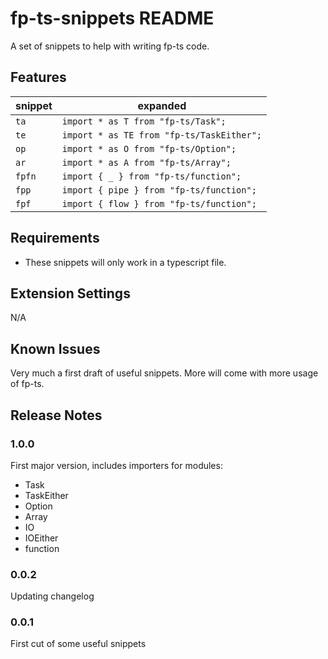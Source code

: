 # fp-ts-snippets README

A set of snippets to help with writing fp-ts code.

## Features

| snippet | expanded |
|--|--|
| `ta` | `import * as T from "fp-ts/Task";` |
|`te`    | `import * as TE from "fp-ts/TaskEither";`|
|`op`    | `import * as O from "fp-ts/Option";`|
|`ar`    | `import * as A from "fp-ts/Array";`|
|`fpfn`  | `import { _ } from "fp-ts/function";`
|`fpp` | `import { pipe } from "fp-ts/function";`|
|`fpf` | `import { flow } from "fp-ts/function";`|


## Requirements

- These snippets will only work in a typescript file.

## Extension Settings

N/A

## Known Issues

Very much a first draft of useful snippets. More will come with more usage of fp-ts.

## Release Notes

### 1.0.0
First major version, includes importers for modules:
- Task
- TaskEither
- Option
- Array
- IO
- IOEither
- function

### 0.0.2
Updating changelog

### 0.0.1
First cut of some useful snippets
